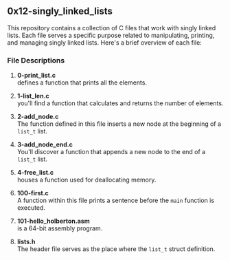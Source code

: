 ## 0x12-singly_linked_lists

This repository contains a collection of C files that work with singly linked lists. Each file serves a specific purpose related to manipulating, printing, and managing singly linked lists. Here's a brief overview of each file:

### File Descriptions

1. **0-print_list.c**  
    defines a function that prints all the elements.

2. **1-list_len.c**  
    you'll find a function that calculates and returns the number of elements.

3. **2-add_node.c**  
   The function defined in this file inserts a new node at the beginning of a `list_t` list.

4. **3-add_node_end.c**  
  You'll discover a function that appends a new node to the end of a `list_t` list.

5. **4-free_list.c**  
    houses a function used for deallocating memory.

6. **100-first.c**  
   A function within this file prints a sentence before the `main` function is executed.

7. **101-hello_holberton.asm**  
   is a 64-bit assembly program.

8. **lists.h**  
   The header file serves as the place where the `list_t` struct definition.
